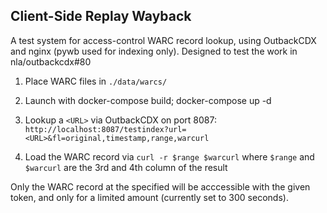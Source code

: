 ## Client-Side Replay Wayback

A test system for access-control WARC record lookup, using OutbackCDX and nginx (pywb used for indexing only).
Designed to test the work in nla/outbackcdx#80


1. Place WARC files in `./data/warcs/`

2. Launch with docker-compose build; docker-compose up -d

3. Lookup a `<URL>` via OutbackCDX on port 8087: `http://localhost:8087/testindex?url=<URL>&fl=original,timestamp,range,warcurl`

4. Load the WARC record via `curl -r $range $warcurl` where `$range` and `$warcurl` are the 3rd and 4th column of the result


Only the WARC record at the specified will be acccessible with the given token, and only for a limited amount (currently set to 300 seconds).

